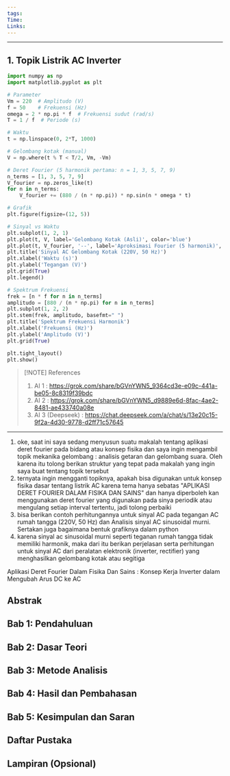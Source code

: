 ```yaml
---
tags: 
Time: 
Links:
---
```

---
## 1. Topik Listrik AC Inverter
```python
import numpy as np
import matplotlib.pyplot as plt

# Parameter
Vm = 220  # Amplitudo (V)
f = 50    # Frekuensi (Hz)
omega = 2 * np.pi * f  # Frekuensi sudut (rad/s)
T = 1 / f  # Periode (s)

# Waktu
t = np.linspace(0, 2*T, 1000)

# Gelombang kotak (manual)
V = np.where(t % T < T/2, Vm, -Vm)

# Deret Fourier (5 harmonik pertama: n = 1, 3, 5, 7, 9)
n_terms = [1, 3, 5, 7, 9]
V_fourier = np.zeros_like(t)
for n in n_terms:
    V_fourier += (880 / (n * np.pi)) * np.sin(n * omega * t)

# Grafik
plt.figure(figsize=(12, 5))

# Sinyal vs Waktu
plt.subplot(1, 2, 1)
plt.plot(t, V, label='Gelombang Kotak (Asli)', color='blue')
plt.plot(t, V_fourier, '--', label='Aproksimasi Fourier (5 harmonik)', color='red')
plt.title('Sinyal AC Gelombang Kotak (220V, 50 Hz)')
plt.xlabel('Waktu (s)')
plt.ylabel('Tegangan (V)')
plt.grid(True)
plt.legend()

# Spektrum Frekuensi
frek = [n * f for n in n_terms]
amplitudo = [880 / (n * np.pi) for n in n_terms]
plt.subplot(1, 2, 2)
plt.stem(frek, amplitudo, basefmt=" ")
plt.title('Spektrum Frekuensi Harmonik')
plt.xlabel('Frekuensi (Hz)')
plt.ylabel('Amplitudo (V)')
plt.grid(True)

plt.tight_layout()
plt.show()
```


> [!NOTE] References
> 1. AI 1 : https://grok.com/share/bGVnYWN5_9364cd3e-e09c-441a-be05-8c8319f39bdc
> 2. AI 2 : https://grok.com/share/bGVnYWN5_d9889e6d-8fac-4ae2-8481-ae433740a08e
> 3. AI 3 (Deepseek) : https://chat.deepseek.com/a/chat/s/13e20c15-9f2a-4d30-9778-d2ff71c57645

---
1. oke, saat ini saya sedang menyusun suatu makalah tentang aplikasi deret fourier pada bidang atau konsep fisika dan saya ingin mengambil topik mekanika gelombang : analisis getaran dan gelombang suara. Oleh karena itu tolong berikan struktur yang tepat pada makalah yang ingin saya buat tentang topik tersebut
2. ternyata ingin mengganti topiknya, apakah bisa digunakan untuk konsep fisika dasar tentang listrik AC karena tema hanya sebatas "APLIKASI DERET FOURIER DALAM FISIKA DAN SAINS" dan hanya diperboleh kan menggunakan deret fourier yang digunakan pada sinya periodik atau mengulang setiap interval tertentu, jadi tolong perbaiki
3. bisa berikan contoh perhitungannya untuk sinyal AC pada tegangan AC rumah tangga (220V, 50 Hz) dan Analisis sinyal AC sinusoidal murni. Sertakan juga bagaimana bentuk grafiknya dalam python
4. karena sinyal ac sinusoidal murni seperti teganan rumah tangga tidak memiliki harmonik, maka dari itu berikan perjelasan serta perhitungan untuk sinyal AC dari peralatan elektronik (inverter, rectifier) yang menghasilkan gelombang kotak atau segitiga


Aplikasi Deret Fourier Dalam Fisika Dan Sains : Konsep Kerja Inverter dalam Mengubah Arus DC ke AC


## Abstrak
## Bab 1: Pendahuluan
## Bab 2: Dasar Teori
## Bab 3: Metode Analisis
## Bab 4: Hasil dan Pembahasan
## Bab 5: Kesimpulan dan Saran
## Daftar Pustaka
## Lampiran (Opsional)




















